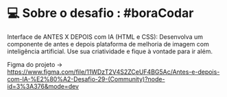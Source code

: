 # 💻 Sobre o desafio : #boraCodar

Interface de ANTES X DEPOIS com IA (HTML e CSS): Desenvolva um componente de antes e depois plataforma de melhoria de imagem com inteligência artificial. Use sua criatividade e fique à vontade para ir além.

Figma do projeto -> https://www.figma.com/file/11WDzT2V4S2ZCeUF4BG5Ac/Antes-e-depois-com-IA-%E2%80%A2-Desafio-29-(Community)?node-id=3%3A376&mode=dev
